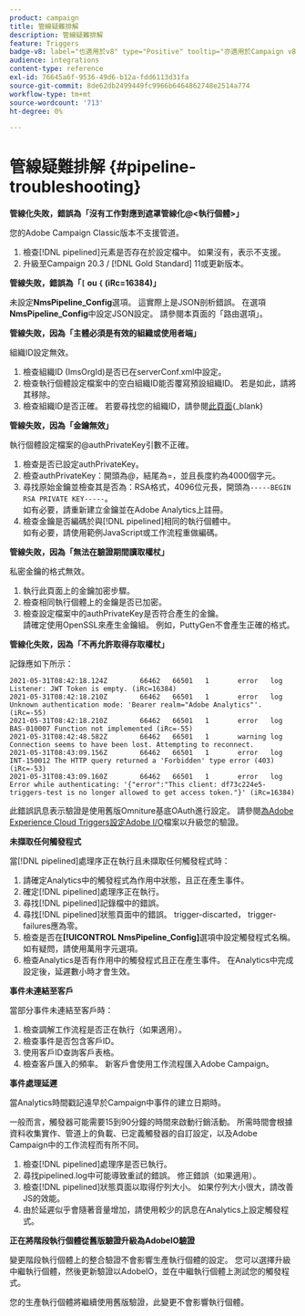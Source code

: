 ```yaml
---
product: campaign
title: 管線疑難排解
description: 管線疑難排解
feature: Triggers
badge-v8: label="也適用於v8" type="Positive" tooltip="亦適用於Campaign v8"
audience: integrations
content-type: reference
exl-id: 76645a6f-9536-49d6-b12a-fdd6113d31fa
source-git-commit: 8de62db2499449fc9966b6464862748e2514a774
workflow-type: tm+mt
source-wordcount: '713'
ht-degree: 0%

---
```


# 管線疑難排解 {#pipeline-troubleshooting}



**管線化失敗，錯誤為「沒有工作對應到遮罩管線化@&lt;執行個體>」**

您的Adobe Campaign Classic版本不支援管道。

1. 檢查[!DNL pipelined]元素是否存在於設定檔中。 如果沒有，表示不支援。
1. 升級至Campaign 20.3 / [!DNL Gold Standard] 11或更新版本。

**管線失敗，錯誤為「`[` ou `{` (iRc=16384)」**

未設定&#x200B;**NmsPipeline_Config**選項。 這實際上是JSON剖析錯誤。
在選項**NmsPipeline_Config**&#x200B;中設定JSON設定。 請參閱本頁面的「路由選項」。

**管線失敗，因為「主體必須是有效的組織或使用者端」**

組織ID設定無效。

1. 檢查組織ID (ImsOrgId)是否已在serverConf.xml中設定。
1. 檢查執行個體設定檔案中的空白組織ID能否覆寫預設組織ID。 若是如此，請將其移除。
1. 檢查組織ID是否正確。 若要尋找您的組織ID，請參閱[此頁面](https://experienceleague.adobe.com/docs/core-services/interface/administration/organizations.html?lang=zh-hant){_blank}

**管線失敗，因為「金鑰無效」**

執行個體設定檔案的@authPrivateKey引數不正確。

1. 檢查是否已設定authPrivateKey。
1. 檢查authPrivateKey：開頭為@，結尾為=，並且長度約為4000個字元。
1. 尋找原始金鑰並檢查其是否為：RSA格式，4096位元長，開頭為`-----BEGIN RSA PRIVATE KEY-----`。
   <br>如有必要，請重新建立金鑰並在Adobe Analytics上註冊。
1. 檢查金鑰是否編碼於與[!DNL pipelined]相同的執行個體中。 <br>如有必要，請使用範例JavaScript或工作流程重做編碼。

**管線失敗，因為「無法在驗證期間讀取權杖」**

私密金鑰的格式無效。

1. 執行此頁面上的金鑰加密步驟。
1. 檢查相同執行個體上的金鑰是否已加密。
1. 檢查設定檔案中的authPrivateKey是否符合產生的金鑰。 <br>請確定使用OpenSSL來產生金鑰組。 例如，PuttyGen不會產生正確的格式。

**管線化失敗，因為「不再允許取得存取權杖」**

記錄應如下所示：

```
2021-05-31T08:42:18.124Z        66462   66501   1       error   log     Listener: JWT Token is empty. (iRc=16384)
2021-05-31T08:42:18.210Z        66462   66501   1       error   log     Unknown authentication mode: 'Bearer realm="Adobe Analytics"'. (iRc=-55)
2021-05-31T08:42:18.210Z        66462   66501   1       error   log     BAS-010007 Function not implemented (iRc=-55)
2021-05-31T08:42:48.582Z        66462   66501   1       warning log     Connection seems to have been lost. Attempting to reconnect.
2021-05-31T08:43:09.156Z        66462   66501   1       error   log     INT-150012 The HTTP query returned a 'Forbidden' type error (403) (iRc=-53)
2021-05-31T08:43:09.160Z        66462   66501   1       error   log     Error while authenticating: '{"error":"This client: df73c224e5-triggers-test is no longer allowed to get access token."}' (iRc=16384)
```

此錯誤訊息表示驗證是使用舊版Omniture基底OAuth進行設定。 請參閱[為Adobe Experience Cloud Triggers設定Adobe I/O](../../integrations/using/about-triggers.md#implement)檔案以升級您的驗證。

**未擷取任何觸發程式**

當[!DNL pipelined]處理序正在執行且未擷取任何觸發程式時：

1. 請確定Analytics中的觸發程式為作用中狀態，且正在產生事件。
1. 確定[!DNL pipelined]處理序正在執行。
1. 尋找[!DNL pipelined]記錄檔中的錯誤。
1. 尋找[!DNL pipelined]狀態頁面中的錯誤。 trigger-discarted， trigger-failures應為零。
1. 檢查是否在&#x200B;**[!UICONTROL NmsPipeline_Config]**&#x200B;選項中設定觸發程式名稱。 如有疑問，請使用萬用字元選項。
1. 檢查Analytics是否有作用中的觸發程式且正在產生事件。 在Analytics中完成設定後，延遲數小時才會生效。

**事件未連結至客戶**

當部分事件未連結至客戶時：

1. 檢查調解工作流程是否正在執行（如果適用）。
1. 檢查事件是否包含客戶ID。
1. 使用客戶ID查詢客戶表格。
1. 檢查客戶匯入的頻率。 新客戶會使用工作流程匯入Adobe Campaign。

**事件處理延遲**

當Analytics時間戳記遠早於Campaign中事件的建立日期時。

一般而言，觸發器可能需要15到90分鐘的時間來啟動行銷活動。 所需時間會根據資料收集實作、管道上的負載、已定義觸發器的自訂設定，以及Adobe Campaign中的工作流程而有所不同。

1. 檢查[!DNL pipelined]處理序是否已執行。
1. 尋找pipelined.log中可能導致重試的錯誤。 修正錯誤（如果適用）。
1. 檢查[!DNL pipelined]狀態頁面以取得佇列大小。 如果佇列大小很大，請改善JS的效能。
1. 由於延遲似乎會隨著音量增加，請使用較少的訊息在Analytics上設定觸發程式。

**正在將階段執行個體從舊版驗證升級為AdobeIO驗證**

變更階段執行個體上的整合驗證不會影響生產執行個體的設定。 您可以選擇升級中繼執行個體，然後更新驗證以AdobeIO，並在中繼執行個體上測試您的觸發程式。

您的生產執行個體將繼續使用舊版驗證，此變更不會影響執行個體。
